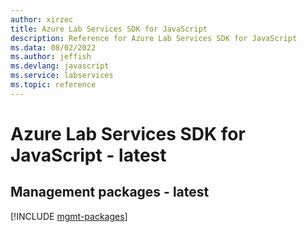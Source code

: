 ```yaml
---
author: xirzec
title: Azure Lab Services SDK for JavaScript
description: Reference for Azure Lab Services SDK for JavaScript
ms.data: 08/02/2022
ms.author: jeffish
ms.devlang: javascript
ms.service: labservices
ms.topic: reference
---
```

# Azure Lab Services SDK for JavaScript - latest

## Management packages - latest
[!INCLUDE [mgmt-packages](lab-services-mgmt-index.md)]